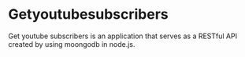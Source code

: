 # Getyoutubesubscribers
Get youtube subscribers is an application that serves as a RESTful API created by using moongodb in node.js.
